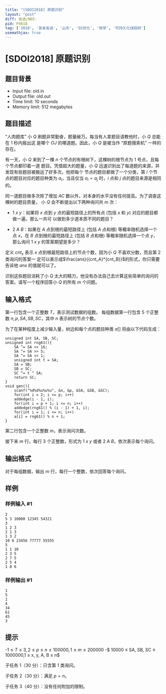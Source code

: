 ```yaml
---
title: "[SDOI2018] 原题识别"
layout: "post"
diff: 省选/NOI-
pid: P4618
tag: ['2018', '各省省选', '山东', 'O2优化', '枚举', '可持久化线段树']
usemathjax: true
---
```


# [SDOI2018] 原题识别
## 题目背景

 - Input file: old.in
 - Output file: old.out
 - Time limit: 10 seconds
 - Memory limit: 512 megabytes
## 题目描述

“人肉题库” 小 $Q$ 刷题非常勤奋，题量破万。每当有人拿题目请教他时，小 $Q$ 总能在 $1$ 秒内报出这
是哪个 $OJ$ 的哪道题。因此，小 $Q$ 是被当作 “原题搜索机” 一样的存在。

有一天，小 $Q$ 来到了一棵 $n$ 个节点的有根树下，这棵树的根节点为 $1$ 号点，且每个节点都印着一道
题目。凭借超大的题量，小 $Q$ 迅速识别出了每道题的来源，并发现有些题目被搬运了好多次。他把每个
节点的题目都做了一个分类，第 $i$ 个节点的题目对应的题目种类为 $a_i$，当且仅当 $a_i=a_j$ 时，$i$ 点和 $j$ 点的题目来源是相同的。

同一道题目做多次除了增加 $AC$ 数以外，对本身的水平没有任何提高。为了调查这棵树的题目质量，
小 $Q$ 会不断提出以下两种询问共 $m$ 次：

- $1$ $x$ $y$：如果将 $x$ 点到 $y$ 点的最短路径上的所有点 (包括 $x$ 和 $y$) 对应的题目都做一遍，那么一共可
以做到多少道本质不同的题目？

- $2$ $A$ $B$：如果在 $A$ 点到根的最短路径上 (包括 $A$ 点和根) 等概率随机选择一个点 $x$，在 $B$ 点到根的最短路径上 (包括 $B$ 点和根) 等概率随机选择一个点 $y$，那么询问 $1$ $x$ $y$ 的答案期望是多少？

定义 $cnt_x$ 表示 $x$ 点到根最短路径上的节点个数，因为小 $Q$ 不喜欢分数，而且第 $2$ 类询问的答案一
定可以表示成$\frac{ans}{{cnt_A}*{cnt_B}}$的形式，你只需要告诉他 $ans$ 的值就可以了。

识别这些题目消耗了小 $Q$ 太大的精力，他没有办法自己去计算这些简单的询问的答案。请写一个程序回答小 $Q$ 的所有 $m$ 个问题。
## 输入格式

第一行包含一个正整数 $T$，表示测试数据的组数。
每组数据第一行包含 $5$ 个正整数 $n, p, SA, SB, SC$，其中 $n$ 表示树的节点个数。

为了在某种程度上减少输入量，树边和每个点的题目种类 $a[]$ 将由以下代码生成：
```
unsigned int SA, SB, SC;
unsigned int rng61(){
	SA ^= SA << 16;
	SA ^= SA >> 5;
	SA ^= SA << 1;
	unsigned int t = SA;
	SA = SB;
	SB = SC;
	SC ^= t ^ SA;
	return SC;
}
void gen(){
	scanf("%d%d%u%u%u", &n, &p, &SA, &SB, &SC);
	for(int i = 2; i <= p; i++)
	addedge(i - 1, i);
	for(int i = p + 1; i <= n; i++)
	addedge(rng61() % (i - 1) + 1, i);
	for(int i = 1; i <= n; i++)
	a[i] = rng61() % n + 1;
}
```
第二行包含一个正整数 $m$，表示询问次数。

接下来 $m$ 行，每行 $3$ 个正整数，形式为 $1$ $x$ $y$ 或者 $2$ $A$ $B$，依次表示每个询问。
## 输出格式

对于每组数据，输出 $m$ 行，每行一个整数，依次回答每个询问。
## 样例

### 样例输入 #1
```
2
5 3 10000 12345 54321
3
1 2 3
2 1 3
1 3 2
10 6 23456 77777 55555
5
1 1 10
2 3 5
2 7 5
2 5 4
1 8 6
```
### 样例输出 #1
```
1
5
1
4
34
61
45
3
```
## 提示

 -$1 ≤ T ≤ 3,2 ≤ p ≤ n ≤ 100000,1 ≤ m ≤ 200000$
 -$ 10000 ≤ SA, SB, SC ≤ 1000000,1 ≤ x, y, A, B ≤ n$

子任务 $1$（$30$ 分）：只含第 $1$ 类询问。

子任务 $2$（$30$ 分）：满足 $p = n$。

子任务 $3$（$40$ 分）：没有任何附加的限制。

